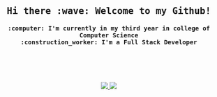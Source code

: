 <h2 align="center"><samp> Hi there :wave: Welcome to my Github! </samp></h3>

<h4 align="center"><samp> :computer: I'm currently in my third year in college of Computer Science </samp><br>
<samp> :construction_worker: I'm a Full Stack Developer </samp></h3>
 


<br><br><br> 

<p align="center">
<a href="https://www.linkedin.com/in/eduardo-michel-939b32175/">
<img src="https://img.shields.io/badge/LinkedIn-0077B5?style=for-the-badge&logo=linkedin&logoColor=white">
</a><a href="https://www.instagram.com/edudono/">
<img src="https://img.shields.io/badge/Instagram-E4405F?style=for-the-badge&logo=instagram&logoColor=white">
</a>
</p>

